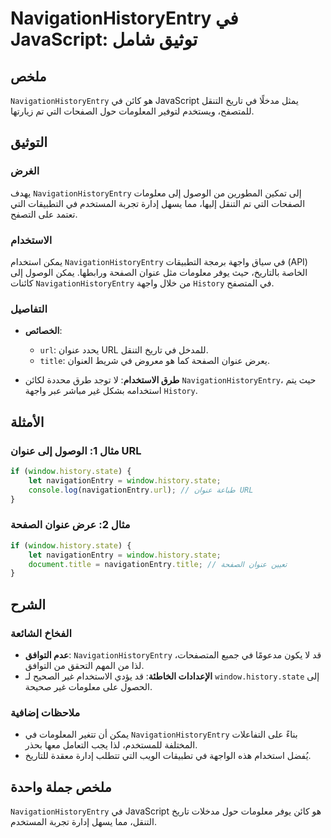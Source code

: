 <!--
Meta Description: # NavigationHistoryEntry في JavaScript: توثيق شامل ## ملخص `NavigationHistoryEntry` هو كائن في JavaScript يمثل مدخلًا في تاريخ التنقل للمتصفح، ويستخدم...
Meta Keywords: navigationhistoryentry, عنوان, history, javascript, إلى
-->

# NavigationHistoryEntry في JavaScript: توثيق شامل

## ملخص
`NavigationHistoryEntry` هو كائن في JavaScript يمثل مدخلًا في تاريخ التنقل للمتصفح، ويستخدم لتوفير المعلومات حول الصفحات التي تم زيارتها.

## التوثيق
### الغرض
يهدف `NavigationHistoryEntry` إلى تمكين المطورين من الوصول إلى معلومات الصفحات التي تم التنقل إليها، مما يسهل إدارة تجربة المستخدم في التطبيقات التي تعتمد على التصفح.

### الاستخدام
يمكن استخدام `NavigationHistoryEntry` في سياق واجهة برمجة التطبيقات (API) الخاصة بالتاريخ، حيث يوفر معلومات مثل عنوان الصفحة ورابطها. يمكن الوصول إلى كائنات `NavigationHistoryEntry` من خلال واجهة `History` في المتصفح.

### التفاصيل
- **الخصائص**:
  - `url`: يحدد عنوان URL للمدخل في تاريخ التنقل.
  - `title`: يعرض عنوان الصفحة كما هو معروض في شريط العنوان.
  
- **طرق الاستخدام**:
لا توجد طرق محددة لكائن `NavigationHistoryEntry`، حيث يتم استخدامه بشكل غير مباشر عبر واجهة `History`.

## الأمثلة
### مثال 1: الوصول إلى عنوان URL
```javascript
if (window.history.state) {
    let navigationEntry = window.history.state;
    console.log(navigationEntry.url); // طباعة عنوان URL
}
```

### مثال 2: عرض عنوان الصفحة
```javascript
if (window.history.state) {
    let navigationEntry = window.history.state;
    document.title = navigationEntry.title; // تعيين عنوان الصفحة
}
```

## الشرح
### الفخاخ الشائعة
- **عدم التوافق**: `NavigationHistoryEntry` قد لا يكون مدعومًا في جميع المتصفحات، لذا من المهم التحقق من التوافق.
- **الإعدادات الخاطئة**: قد يؤدي الاستخدام غير الصحيح لـ `window.history.state` إلى الحصول على معلومات غير صحيحة.

### ملاحظات إضافية
- يمكن أن تتغير المعلومات في `NavigationHistoryEntry` بناءً على التفاعلات المختلفة للمستخدم، لذا يجب التعامل معها بحذر.
- يُفضل استخدام هذه الواجهة في تطبيقات الويب التي تتطلب إدارة معقدة للتاريخ.

## ملخص جملة واحدة
`NavigationHistoryEntry` في JavaScript هو كائن يوفر معلومات حول مدخلات تاريخ التنقل، مما يسهل إدارة تجربة المستخدم.